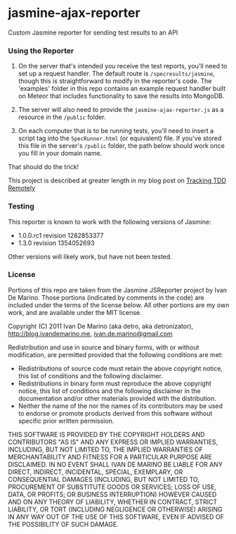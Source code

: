 jasmine-ajax-reporter
=====================

Custom Jasmine reporter for sending test results to an API

### Using the Reporter

1. On the server that's intended you receive the test reports, you'll need to set up a request handler. The default route is `/specresults/jasmine`, though this is straightforward to modify in the reporter's code. The 'examples' folder in this repo contains an example request handler built on Meteor that includes functionality to save the results into MongoDB.
2. The server will also need to provide the `jasmine-ajax-reporter.js` as a resource in the `/public` folder.
3. On each computer that is to be running tests, you'll need to insert a script tag into the `SpecRunner.html` (or equivalent) file. If you've stored this file in the server's `/public` folder, the path below should work once you fill in your domain name.
    
    <script type="text/javascript" src="http://YOUR_DOMAIN_HERE/jasmine-ajax-reporter.js"></script>

That should do the trick!

This project is described at greater length in my blog post on [Tracking TDD Remotely](http://localhost:4000/blog/2013/02/17/tracking-tdd-remotely/)

### Testing

This reporter is known to work with the following versions of Jasmine:

* 1.0.0.rc1 revision 1282853377
* 1.3.0 revision 1354052693

Other versions will likely work, but have not been tested.

### License

Portions of this repo are taken from the Jasmine JSReporter project by Ivan De Marino. Those portions (indicated by comments in the code) are included under the terms of the license below. All other portions are my own work, and are available under the MIT license.

  Copyright (C) 2011 Ivan De Marino (aka detro, aka detronizator), http://blog.ivandemarino.me, ivan.de.marino@gmail.com

  Redistribution and use in source and binary forms, with or without
  modification, are permitted provided that the following conditions are met:

  * Redistributions of source code must retain the above copyright
    notice, this list of conditions and the following disclaimer.
  * Redistributions in binary form must reproduce the above copyright
    notice, this list of conditions and the following disclaimer in the
    documentation and/or other materials provided with the distribution.
  * Neither the name of the <organization> nor the
    names of its contributors may be used to endorse or promote products
    derived from this software without specific prior written permission.

  THIS SOFTWARE IS PROVIDED BY THE COPYRIGHT HOLDERS AND CONTRIBUTORS "AS IS"
  AND ANY EXPRESS OR IMPLIED WARRANTIES, INCLUDING, BUT NOT LIMITED TO, THE
  IMPLIED WARRANTIES OF MERCHANTABILITY AND FITNESS FOR A PARTICULAR PURPOSE
  ARE DISCLAIMED. IN NO EVENT SHALL IVAN DE MARINO BE LIABLE FOR ANY
  DIRECT, INDIRECT, INCIDENTAL, SPECIAL, EXEMPLARY, OR CONSEQUENTIAL DAMAGES
  (INCLUDING, BUT NOT LIMITED TO, PROCUREMENT OF SUBSTITUTE GOODS OR SERVICES;
  LOSS OF USE, DATA, OR PROFITS; OR BUSINESS INTERRUPTION) HOWEVER CAUSED AND
  ON ANY THEORY OF LIABILITY, WHETHER IN CONTRACT, STRICT LIABILITY, OR TORT
  (INCLUDING NEGLIGENCE OR OTHERWISE) ARISING IN ANY WAY OUT OF THE USE OF
  THIS SOFTWARE, EVEN IF ADVISED OF THE POSSIBILITY OF SUCH DAMAGE.
